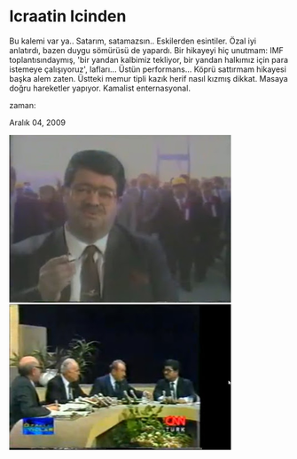 # Icraatin Icinden

Bu kalemi var ya.. Satarım, satamazsın.. Eskilerden esintiler. Özal
iyi anlatırdı, bazen duygu sömürüsü de yapardı. Bir hikayeyi hiç
unutmam: IMF toplantısındaymış, 'bir yandan kalbimiz tekliyor, bir
yandan halkımız için para istemeye çalışıyoruz', lafları... Üstün
performans... Köprü sattırmam hikayesi başka alem zaten. Üstteki memur
tipli kazık herif nasıl kızmış dikkat. Masaya doğru hareketler
yapıyor. Kamalist enternasyonal.







zaman:

Aralık 04, 2009










![](ozal-kalem.jpg)
![](ozal-kopru.jpg)
